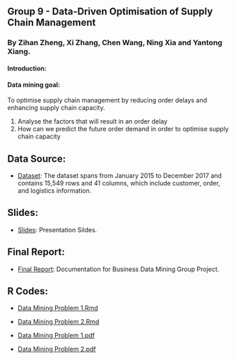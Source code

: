 ## Group 9 - Data-Driven Optimisation of Supply Chain Management

### By Zihan Zheng, Xi Zhang, Chen Wang, Ning Xia and Yantong Xiang.

#### Introduction:

#### Data mining goal:
To optimise supply chain management by reducing order delays and enhancing supply chain capacity.

1. Analyse the factors that will result in an order delay 
2. How can we predict the future order demand in order to optimise supply chain capacity


## Data Source:
- [Dataset](./dataset/incom2024_delay_example_dataset.xlsx):   The dataset spans from January 2015 to December 2017 and contains 15,549 rows and 41 columns, which include customer, order, and logistics information.

## Slides:
- [Slides](Group%9%-%Slides.pdf): Presentation Sildes.
  
## Final Report:
- [Final Report](): Documentation for Business Data Mining Group Project.

## R Codes:
- [Data Mining Problem 1.Rmd](./R%Code/Data%Mining%Problem%1%-%Code.Rmd)
- [Data Mining Problem 2.Rmd](./R%Code/Data%Mining%Problem%2%-%Code.Rmd)
  
- [Data Mining Problem 1.pdf](./R%Code/Data%Mining%Problem%1%-%Code.pdf)
- [Data Mining Problem 2.pdf](./R%Code/Data%Mining%Problem%2%-%Code.pdf)
